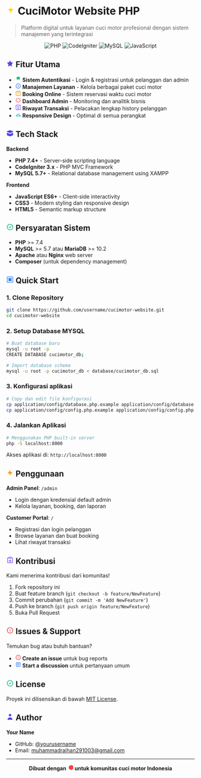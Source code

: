 # <svg width="24" height="24" viewBox="0 0 24 24" fill="none" xmlns="http://www.w3.org/2000/svg"><path d="M12 2L13.09 8.26L19.5 9L13.09 15.74L12 22L10.91 15.74L4.5 9L10.91 8.26L12 2Z" fill="#FFD700"/></svg> CuciMotor Website PHP

> Platform digital untuk layanan cuci motor profesional dengan sistem manajemen yang terintegrasi

<div align="center">

![PHP](https://img.shields.io/badge/PHP-7.4%2B-777BB4?style=for-the-badge&logo=php&logoColor=white)
![CodeIgniter](https://img.shields.io/badge/CodeIgniter-EE4623?style=for-the-badge&logo=codeigniter&logoColor=white)
![MySQL](https://img.shields.io/badge/MySQL-4479A1?style=for-the-badge&logo=mysql&logoColor=white)
![JavaScript](https://img.shields.io/badge/JavaScript-F7DF1E?style=for-the-badge&logo=javascript&logoColor=black)

</div>

## <svg width="20" height="20" viewBox="0 0 24 24" fill="none" xmlns="http://www.w3.org/2000/svg"><path d="M12 2L15.09 8.26L22 9L17 14.74L18.18 22L12 18.27L5.82 22L7 14.74L2 9L8.91 8.26L12 2Z" fill="#4F46E5"/></svg> Fitur Utama

- **<svg width="16" height="16" viewBox="0 0 24 24" fill="none" xmlns="http://www.w3.org/2000/svg"><path d="M12 1L15.09 5.74L21 6.13L17 10.5L18.18 16.37L12 13.27L5.82 16.37L7 10.5L3 6.13L8.91 5.74L12 1Z" fill="#10B981"/></svg> Sistem Autentikasi** - Login & registrasi untuk pelanggan dan admin
- **<svg width="16" height="16" viewBox="0 0 24 24" fill="none" xmlns="http://www.w3.org/2000/svg"><path d="M9 12L11 14L15 10M21 12C21 16.9706 16.9706 21 12 21C7.02944 21 3 16.9706 3 12C3 7.02944 7.02944 3 12 3C16.9706 3 21 7.02944 21 12Z" stroke="#3B82F6" stroke-width="2" stroke-linecap="round" stroke-linejoin="round"/></svg> Manajemen Layanan** - Kelola berbagai paket cuci motor
- **<svg width="16" height="16" viewBox="0 0 24 24" fill="none" xmlns="http://www.w3.org/2000/svg"><path d="M8 7V3M16 7V3M7 11H17M5 21H19C20.1046 21 21 20.1046 21 19V7C21 5.89543 20.1046 5 19 5H5C3.89543 5 3 5.89543 3 7V19C3 20.1046 3.89543 21 5 21Z" stroke="#F59E0B" stroke-width="2" stroke-linecap="round" stroke-linejoin="round"/></svg> Booking Online** - Sistem reservasi waktu cuci motor
- **<svg width="16" height="16" viewBox="0 0 24 24" fill="none" xmlns="http://www.w3.org/2000/svg"><path d="M12 2V6M12 18V22M4.93 4.93L7.76 7.76M16.24 16.24L19.07 19.07M2 12H6M18 12H22M4.93 19.07L7.76 16.24M16.24 7.76L19.07 4.93" stroke="#EF4444" stroke-width="2" stroke-linecap="round" stroke-linejoin="round"/></svg> Dashboard Admin** - Monitoring dan analitik bisnis
- **<svg width="16" height="16" viewBox="0 0 24 24" fill="none" xmlns="http://www.w3.org/2000/svg"><path d="M9 17H15M9 13H15M9 9H15M4 21H20C20.5523 21 21 20.5523 21 20V4C21 3.44772 20.5523 3 20 3H4C3.44772 3 3 3.44772 3 4V20C3 20.5523 3.44772 21 4 21Z" stroke="#8B5CF6" stroke-width="2" stroke-linecap="round" stroke-linejoin="round"/></svg> Riwayat Transaksi** - Pelacakan lengkap history pelanggan
- **<svg width="16" height="16" viewBox="0 0 24 24" fill="none" xmlns="http://www.w3.org/2000/svg"><path d="M12 18H21L12 9L3 18H12Z" stroke="#06B6D4" stroke-width="2" stroke-linecap="round" stroke-linejoin="round"/></svg> Responsive Design** - Optimal di semua perangkat

## <svg width="20" height="20" viewBox="0 0 24 24" fill="none" xmlns="http://www.w3.org/2000/svg"><path d="M12.14 2.04C12.05 2.01 11.95 2.01 11.86 2.04L2.86 5.54C2.36 5.72 2 6.21 2 6.75C2 7.29 2.36 7.78 2.86 7.96L11.86 11.46C11.95 11.49 12.05 11.49 12.14 11.46L21.14 7.96C21.64 7.78 22 7.29 22 6.75C22 6.21 21.64 5.72 21.14 5.54L12.14 2.04Z" fill="#4F46E5"/><path d="M2 10.25V17.25C2 17.79 2.36 18.28 2.86 18.46L11.86 21.96C11.95 21.99 12.05 21.99 12.14 21.96L21.14 18.46C21.64 18.28 22 17.79 22 17.25V10.25L12.14 13.96C12.05 13.99 11.95 13.99 11.86 13.96L2 10.25Z" fill="#4F46E5"/></svg> Tech Stack

**Backend**
- **PHP 7.4+** - Server-side scripting language
- **CodeIgniter 3.x** - PHP MVC Framework
- **MySQL 5.7+** - Relational database management using XAMPP

**Frontend**  
- **JavaScript ES6+** - Client-side interactivity
- **CSS3** - Modern styling dan responsive design
- **HTML5** - Semantic markup structure

## <svg width="20" height="20" viewBox="0 0 24 24" fill="none" xmlns="http://www.w3.org/2000/svg"><path d="M9 12L11 14L15 10M21 12C21 16.9706 16.9706 21 12 21C7.02944 21 3 16.9706 3 12C3 7.02944 7.02944 3 12 3C16.9706 3 21 7.02944 21 12Z" stroke="#10B981" stroke-width="2" stroke-linecap="round" stroke-linejoin="round"/></svg> Persyaratan Sistem

- **PHP** >= 7.4
- **MySQL** >= 5.7 atau **MariaDB** >= 10.2  
- **Apache** atau **Nginx** web server
- **Composer** (untuk dependency management)

## <svg width="20" height="20" viewBox="0 0 24 24" fill="none" xmlns="http://www.w3.org/2000/svg"><path d="M7 7H17V17H7V7Z" fill="#3B82F6"/><path d="M3 5C3 3.89543 3.89543 3 5 3H19C20.1046 3 21 3.89543 21 5V19C21 20.1046 20.1046 21 19 21H5C3.89543 21 3 20.1046 3 19V5Z" stroke="#3B82F6" stroke-width="2"/></svg> Quick Start

### 1. Clone Repository
```bash
git clone https://github.com/username/cucimotor-website.git
cd cucimotor-website
```

### 2. Setup Database MYSQL
```bash
# Buat database baru
mysql -u root -p
CREATE DATABASE cucimotor_db;

# Import database schema
mysql -u root -p cucimotor_db < database/cucimotor_db.sql
```

### 3. Konfigurasi aplikasi
```bash
# Copy dan edit file konfigurasi
cp application/config/database.php.example application/config/database.php
cp application/config/config.php.example application/config/config.php
```

### 4. Jalankan Aplikasi
```bash
# Menggunakan PHP built-in server
php -S localhost:8000
```

Akses aplikasi di: `http://localhost:8000`

## <svg width="20" height="20" viewBox="0 0 24 24" fill="none" xmlns="http://www.w3.org/2000/svg"><path d="M13 10V3L4 14H11L11 21L20 10H13Z" fill="#F59E0B"/></svg> Penggunaan

**Admin Panel**: `/admin`
- Login dengan kredensial default admin
- Kelola layanan, booking, dan laporan

**Customer Portal**: `/`  
- Registrasi dan login pelanggan
- Browse layanan dan buat booking
- Lihat riwayat transaksi

## <svg width="20" height="20" viewBox="0 0 24 24" fill="none" xmlns="http://www.w3.org/2000/svg"><path d="M16 4H18C19.1046 4 20 4.89543 20 6V18C20 19.1046 19.1046 20 18 20H6C4.89543 20 4 19.1046 4 18V6C4 4.89543 4.89543 4 6 4H8M16 4C16 5.10457 15.1046 6 14 6H10C8.89543 6 8 5.10457 8 4M16 4C16 2.89543 15.1046 2 14 2H10C8.89543 2 10 2.89543 8 4M12 11L15 14L12 17M12 14H8" stroke="#8B5CF6" stroke-width="2" stroke-linecap="round" stroke-linejoin="round"/></svg> Kontribusi

Kami menerima kontribusi dari komunitas! 

1. Fork repository ini
2. Buat feature branch (`git checkout -b feature/NewFeature`)
3. Commit perubahan (`git commit -m 'Add NewFeature'`)  
4. Push ke branch (`git push origin feature/NewFeature`)
5. Buka Pull Request

## <svg width="20" height="20" viewBox="0 0 24 24" fill="none" xmlns="http://www.w3.org/2000/svg"><path d="M12 9V13M12 17H12.01M21 12C21 16.9706 16.9706 21 12 21C7.02944 21 3 16.9706 3 12C3 7.02944 7.02944 3 12 3C16.9706 3 21 7.02944 21 12Z" stroke="#EF4444" stroke-width="2" stroke-linecap="round" stroke-linejoin="round"/></svg> Issues & Support

Temukan bug atau butuh bantuan? 
- **<svg width="16" height="16" viewBox="0 0 24 24" fill="none" xmlns="http://www.w3.org/2000/svg"><path d="M12 9V13M12 17H12.01M21 12C21 16.9706 16.9706 21 12 21C7.02944 21 3 16.9706 3 12C3 7.02944 7.02944 3 12 3C16.9706 3 21 7.02944 21 12Z" stroke="#EF4444" stroke-width="2" stroke-linecap="round" stroke-linejoin="round"/></svg> Create an issue** untuk bug reports
- **<svg width="16" height="16" viewBox="0 0 24 24" fill="none" xmlns="http://www.w3.org/2000/svg"><path d="M8 12H16M8 8H16M8 16H12M6 20H18C19.1046 20 20 19.1046 20 18V6C20 4.89543 19.1046 4 18 4H6C4.89543 4 4 4.89543 4 6V18C4 19.1046 4.89543 20 6 20Z" stroke="#3B82F6" stroke-width="2" stroke-linecap="round" stroke-linejoin="round"/></svg> Start a discussion** untuk pertanyaan umum

## <svg width="20" height="20" viewBox="0 0 24 24" fill="none" xmlns="http://www.w3.org/2000/svg"><path d="M9 12L11 14L15 10M21 12C21 16.9706 16.9706 21 12 21C7.02944 21 3 16.9706 3 12C3 7.02944 7.02944 3 12 3C16.9706 3 21 7.02944 21 12Z" stroke="#10B981" stroke-width="2" stroke-linecap="round" stroke-linejoin="round"/></svg> License

Proyek ini dilisensikan di bawah [MIT License](LICENSE).

## <svg width="20" height="20" viewBox="0 0 24 24" fill="none" xmlns="http://www.w3.org/2000/svg"><path d="M16 7C16 9.20914 14.2091 11 12 11C9.79086 11 8 9.20914 8 7C8 4.79086 9.79086 3 12 3C14.2091 3 16 4.79086 16 7ZM12 14C16.4183 14 20 17.5817 20 22H4C4 17.5817 7.58172 14 12 14Z" fill="#4F46E5"/></svg> Author

**Your Name**
- GitHub: [@yourusername](https://github.com/raihanrama)
- Email: muhammadraihan291003@gmail.com

---

<div align="center">

**Dibuat dengan <svg width="16" height="16" viewBox="0 0 24 24" fill="none" xmlns="http://www.w3.org/2000/svg"><path d="M20.84 4.61C19.32 3.74 17.61 3.24 15.84 3.24C14.07 3.24 12.36 3.74 10.84 4.61C9.32 5.48 8.05 6.68 7.17 8.09C6.29 9.5 5.84 11.08 5.84 12.69C5.84 14.3 6.29 15.88 7.17 17.29C8.05 18.7 9.32 19.9 10.84 20.77C12.36 21.64 14.07 22.14 15.84 22.14C17.61 22.14 19.32 21.64 20.84 20.77C22.36 19.9 23.63 18.7 24.51 17.29C25.39 15.88 25.84 14.3 25.84 12.69C25.84 11.08 25.39 9.5 24.51 8.09C23.63 6.68 22.36 5.48 20.84 4.61Z" fill="#EF4444"/></svg> untuk komunitas cuci motor Indonesia**

</div>
